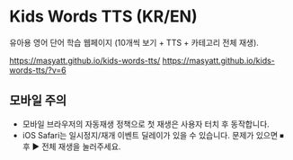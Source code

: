 # Kids Words TTS (KR/EN)
유아용 영어 단어 학습 웹페이지 (10개씩 보기 + TTS + 카테고리 전체 재생).


https://masyatt.github.io/kids-words-tts/
https://masyatt.github.io/kids-words-tts/?v=6

## 모바일 주의
- 모바일 브라우저의 자동재생 정책으로 첫 재생은 사용자 터치 후 동작합니다.
- iOS Safari는 일시정지/재개 이벤트 딜레이가 있을 수 있습니다. 문제가 있으면 ⏹ 후 ▶ 전체 재생을 눌러주세요.
